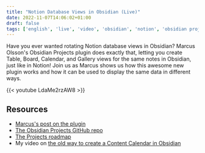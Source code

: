 ```yaml
---
title: "Notion Database Views in Obsidian (Live)"
date: 2022-11-07T14:06:02+01:00
draft: false
tags: ['english', 'live', 'video', 'obsidian', 'notion', 'obsidian projects', 'pkm']
---
```

Have you ever wanted rotating Notion database views in Obsidian? Marcus Olsson's Obsidian Projects plugin does exactly that, letting you create Table, Board, Calendar, and Gallery views for the same notes in Obsidian, just like in Notion! Join us as Marcus shows us how this awesome new plugin works and how it can be used to display the same data in different ways.

{{< youtube LdaMe2rzAW8 >}}

## Resources

- [Marcus's post on the plugin](https://marcus.se.net/announcing-obsidian-projects/)
- [The Obsidian Projects GitHub repo](https://github.com/marcusolsson/obsidian-projects)
- [The Projects roadmap](https://github.com/users/marcusolsson/projects/4/views/14)
- My video on [the old way to create a Content Calendar in Obsidian](https://www.youtube.com/watch?v=iU60ItemuDo)
